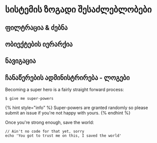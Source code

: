 # სისტემის ზოგადი შესაძლებლობები

## ფილტრაცია & ძებნა

## ობიექტების იერარქია

## ნავიგაცია

## ჩანაწერების ადმინისტრირება - ლოგები

Becoming a super hero is a fairly straight forward process:

```
$ give me super-powers
```

{% hint style="info" %}
 Super-powers are granted randomly so please submit an issue if you're not happy with yours.
{% endhint %}

Once you're strong enough, save the world:

```
// Ain't no code for that yet, sorry
echo 'You got to trust me on this, I saved the world'
```



